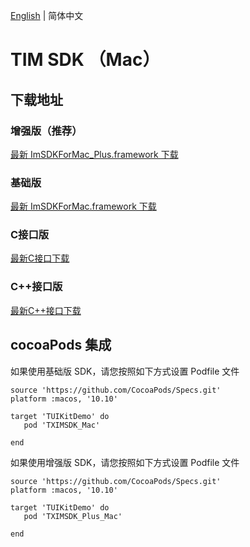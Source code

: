 [English](./README.md) | 简体中文

# TIM SDK （Mac）

## 下载地址

### 增强版（推荐）
[最新 ImSDKForMac_Plus.framework 下载](https://im.sdk.qcloud.com/download/plus/6.7.3184/ImSDKForMac_Plus_6.7.3184.framework.zip)

### 基础版
[最新 ImSDKForMac.framework 下载](https://im.sdk.qcloud.com/download/standard/5.1.62/TIM_SDK_Mac_latest_framework.zip)

### C接口版
[最新C接口下载](https://im.sdk.cloud.tencent.cn/download/plus/6.7.3184/cross_platform/ImSDK_Mac_C_6.7.3184.framework.zip)

### C++接口版
[最新C++接口下载](https://im.sdk.cloud.tencent.cn/download/plus/6.7.3184/cross_platform/ImSDK_Mac_CPP_6.7.3184.framework.zip)

## cocoaPods 集成
如果使用基础版 SDK，请您按照如下方式设置 Podfile 文件

```
source 'https://github.com/CocoaPods/Specs.git'
platform :macos, '10.10'

target 'TUIKitDemo' do
   pod 'TXIMSDK_Mac'

end

```

如果使用增强版 SDK，请您按照如下方式设置 Podfile 文件

```
source 'https://github.com/CocoaPods/Specs.git'
platform :macos, '10.10'

target 'TUIKitDemo' do
   pod 'TXIMSDK_Plus_Mac'

end

```
